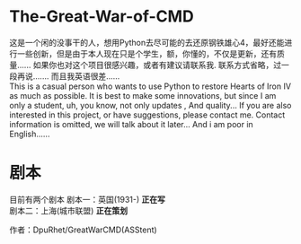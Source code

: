 # The-Great-War-of-CMD

  这是一个闲的没事干的人，想用Python去尽可能的去还原钢铁雄心4，最好还能进行一些创新，但是由于本人现在只是个学生，额，你懂的，不仅是更新，还有质量...... 如果你也对这个项目很感兴趣，或者有建议请联系我. 联系方式省略，过一段再说....... 而且我英语很差......  
  This is a casual person who wants to use Python to restore Hearts of Iron IV as much as possible. It is best to make some innovations, but since I am only a student, uh, you know, not only updates , And quality... If you are also interested in this project, or have suggestions, please contact me. Contact information is omitted, we will talk about it later... And i am poor in English......

# 剧本

目前有两个剧本
剧本一：英国(1931-)  **正在写**  
剧本二：上海(城市联盟)  **正在策划**

作者：DpuRhet/GreatWarCMD(ASStent)
